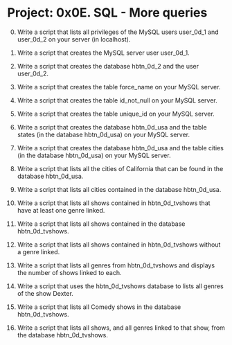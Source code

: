 # Project: 0x0E. SQL - More queries 


0. Write a script that lists all privileges of the MySQL users user_0d_1 and user_0d_2 on your server (in localhost).

1. Write a script that creates the MySQL server user user_0d_1. 

2. Write a script that creates the database hbtn_0d_2 and the user user_0d_2.

3. Write a script that creates the table force_name on your MySQL server.

4. Write a script that creates the table id_not_null on your MySQL server.

5. Write a script that creates the table unique_id on your MySQL server.

6. Write a script that creates the database hbtn_0d_usa and the table states (in the database hbtn_0d_usa) on your MySQL server.

7. Write a script that creates the database hbtn_0d_usa and the table cities (in the database hbtn_0d_usa) on your MySQL server.

8. Write a script that lists all the cities of California that can be found in the database hbtn_0d_usa.

9. Write a script that lists all cities contained in the database hbtn_0d_usa.

10. Write a script that lists all shows contained in hbtn_0d_tvshows that have at least one genre linked.

11. Write a script that lists all shows contained in the database hbtn_0d_tvshows.

12. Write a script that lists all shows contained in hbtn_0d_tvshows without a genre linked. 

13. Write a script that lists all genres from hbtn_0d_tvshows and displays the number of shows linked to each.

14. Write a script that uses the hbtn_0d_tvshows database to lists all genres of the show Dexter.

15. Write a script that lists all Comedy shows in the database hbtn_0d_tvshows.

16. Write a script that lists all shows, and all genres linked to that show, from the database hbtn_0d_tvshows.

